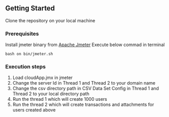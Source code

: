 ## Getting Started

Clone the repository on your local machine

### Prerequisites

Install jmeter binary from [Apache Jmeter](http://jmeter.apache.org/)
Execute below commad in terminal 
```
bash on bin/jmeter.sh
```

### Execution steps
1. Load cloudApp.jmx in jmeter 
2. Change the server Id in Thread 1 and Thread 2 to your domain name
3. Change the csv directory path in CSV Data Set Config in Thread 1 and Thread 2 to your local directory path
4. Run the thread 1 which will create 1000 users
5. Run the thread 2 which will create transactions and attachments for users created above
